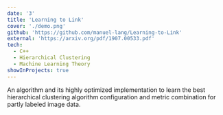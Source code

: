 ```yaml
---
date: '3'
title: 'Learning to Link'
cover: './demo.png'
github: 'https://github.com/manuel-lang/Learning-to-Link'
external: 'https://arxiv.org/pdf/1907.00533.pdf'
tech:
  - C++
  - Hierarchical Clustering
  - Machine Learning Theory
showInProjects: true
---
```


An algorithm and its highly optimized implementation to learn the best hierarchical clustering algorithm configuration and metric combination for partly labeled image data.
